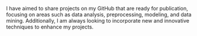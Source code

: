 I have aimed to share projects on my GitHub that are ready for publication, focusing on areas such as data analysis, preprocessing, modeling, and data mining. Additionally, I am always looking to incorporate new and innovative techniques to enhance my projects.

